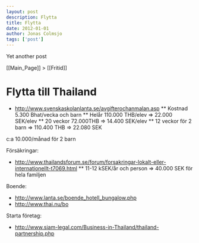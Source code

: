 ```yaml
---
layout: post
description: Flytta
title: Flytta
date: 2012-01-01
author: Jonas Colmsjo
tags: ['post']
---
```


Yet another post





[[Main_Page]] > [[Fritid]]


# Flytta till Thailand 

* http://www.svenskaskolanlanta.se/avgifterochanmalan.asp
** Kostnad 5.300 Bhat/vecka och barn
** Helår 110.000 THB/elev => 22.000 SEK/elev
** 20 veckor 72.000THB => 14.400 SEK/elev
** 12 veckor för 2 barn => 110.400 THB => 22.080 SEK

c:a 10.000/månad för 2 barn

Försäkringar:
* http://www.thailandsforum.se/forum/forsakringar-lokalt-eller-internationellt-t7069.html
** 11-12 kSEK/år och person => 40.000 SEK för hela familjen


Boende:
* http://www.lanta.se/boende_hotell_bungalow.php
* http://www.thai.nu/bo


Starta företag:
* http://www.siam-legal.com/Business-in-Thailand/thailand-partnership.php
